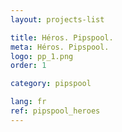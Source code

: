 ```yaml
---
layout: projects-list

title: Héros. Pipspool.
meta: Héros. Pipspool.
logo: pp_1.png
order: 1

category: pipspool

lang: fr
ref: pipspool_heroes
---
```

